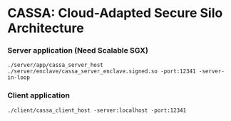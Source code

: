 # CASSA: Cloud-Adapted Secure Silo Architecture

### Server application (Need Scalable SGX)
```
./server/app/cassa_server_host ./server/enclave/cassa_server_enclave.signed.so -port:12341 -server-in-loop
```

### Client application
```
./client/cassa_client_host -server:localhost -port:12341
```
